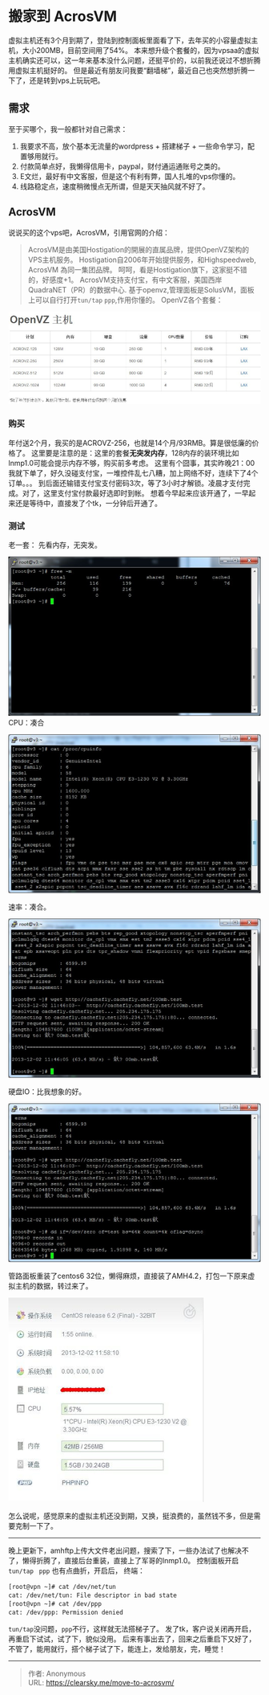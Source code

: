 # 搬家到 AcrosVM


虚拟主机还有3个月到期了，登陆到控制面板里面看了下，去年买的小容量虚拟主机，大小200MB，目前空间用了54%。 本来想升级个套餐的，因为vpsaa的虚拟主机确实还可以，这一年来基本没什么问题，还挺平价的，以前我还说过不想折腾用虚拟主机挺好的。 但是最近有朋友问我要“翻墙梯”，最近自己也突然想折腾一下了，还是转到vps上玩玩吧。

## 需求

至于买哪个，我一般都针对自己需求：

1.  我要求不高，放个基本无流量的wordpress + 搭建梯子 + 一些命令学习，配置够用就行。
2.  付款简单点好，我懒得信用卡，paypal，财付通运通账号之类的。
3.  E文烂，最好有中文客服，但是这个有利有弊，国人扎堆的vps你懂的。
4.  线路稳定点，速度稍微慢点无所谓，但是天天抽风就不好了。

## AcrosVM

说说买的这个vps吧，AcrosVM，引用官网的介绍：

> AcrosVM是由美国Hostigation的開展的直属品牌，提供OpenVZ架构的VPS主机服务。 Hostigation自2006年开始提供服务，和Highspeedweb, AcrosVM 為同一集团品牌。
> 呵呵，看是Hostigation旗下，这家挺不错的，好感度+1。 AcrosVM支持支付宝，有中文客服，美国西岸 QuadraNET（PR）的数据中心. 基于openvz,管理面板是SolusVM，面板上可以自行打开`tun/tap` `ppp`,作用你懂的。 OpenVZ各个套餐： 

![acrosvm套餐](acrosvm-plan.jpg "acrosvm套餐")

### 购买

年付送2个月，我买的是ACROVZ-256，也就是14个月/93RMB。算是很低廉的价格了。 这里要是注意的是：这里的套餐**无突发内存**，128内存的装环境比如lnmp1.0可能会提示内存不够，购买前多考虑。 这里有个囧事，其实昨晚21：00我就下单了，好久没碰支付宝，一堆控件乱七八糟，加上网络不好，连续下了4个订单。。。 到后面还输错支付宝支付密码3次，等了3小时才解锁。凌晨才支付完成。对了，这里支付宝付款最好选即时到帐。 想着今早起来应该开通了，一早起来还是等待中，直接发了个tk，一分钟后开通了。

### 测试

老一套： 先看内存，无突发。

![free-m](free-m.jpg "free-m")
CPU：凑合

![cpu-info](cpu-info.jpg "cpu-info")

速率：凑合。

![sulv](sulv.jpg "sulv]")

硬盘IO：比我想象的好。

![io](io.jpg "io")

管路面板重装了centos6 32位，懒得麻烦，直接装了AMH4.2，打包一下原来虚拟主机的数据，转过来了。

![ahm4.2](ahm4.2.jpg "ahm4.2")

怎么说呢，感觉原来的虚拟主机还没到期，又换，挺浪费的，虽然钱不多，但是需要克制一下了。

* * *

晚上更新下，amhftp上传大文件老出问题，搜索了下，一些办法试了也解决不了，懒得折腾了，直接后台重装，直接上了军哥的lnmp1.0。 控制面板开启 `tun/tap` ` ppp` 也有点曲折，开启后， 终端：

```bash
[root@vpn ~]# cat /dev/net/tun
cat: /dev/net/tun: File descriptor in bad state
[root@vpn ~]# cat /dev/ppp
cat: /dev/ppp: Permission denied
```

`tun/tap`没问题，`ppp`不行，这样就无法搭梯子了。 发了tk，客户说关闭再开启，再重启下试试，试了下，貌似没用。 后来有事出去了，回来之后重启下又好了，不管了，能用就行，搭个梯子试了下，能连上，发给朋友，完，睡觉！


---

> 作者: Anonymous  
> URL: https://clearsky.me/move-to-acrosvm/  

